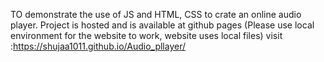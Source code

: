 TO demonstrate the use of JS and HTML, CSS to crate an online audio player. Project is hosted and is available at github pages (Please use local environment for the website to work, website uses local files) visit :https://shujaa1011.github.io/Audio_pllayer/
